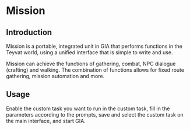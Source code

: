 # Mission

## Introduction

Mission is a portable, integrated unit in GIA that performs functions in the Teyvat world, using a unified interface that is simple to write and use.

Mission can achieve the functions of gathering, combat, NPC dialogue (crafting) and walking. The combination of functions allows for fixed route gathering, mission automation and more.

## Usage

Enable the custom task you want to run in the custom task, fill in the parameters according to the prompts, save and select the custom task on the main interface, and start GIA.
